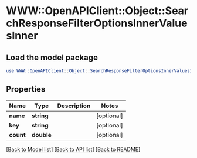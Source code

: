 # WWW::OpenAPIClient::Object::SearchResponseFilterOptionsInnerValuesInner

## Load the model package
```perl
use WWW::OpenAPIClient::Object::SearchResponseFilterOptionsInnerValuesInner;
```

## Properties
Name | Type | Description | Notes
------------ | ------------- | ------------- | -------------
**name** | **string** |  | [optional] 
**key** | **string** |  | [optional] 
**count** | **double** |  | [optional] 

[[Back to Model list]](../README.md#documentation-for-models) [[Back to API list]](../README.md#documentation-for-api-endpoints) [[Back to README]](../README.md)


